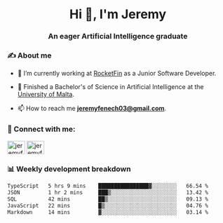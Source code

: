 <h1 align="center">Hi 👋, I'm Jeremy</h1>
<h3 align="center">An eager Artificial Intelligence graduate</h3>

<h3 align="left">✍ About me</h3>

- 🔭 I’m currently working at [RocketFin](https://rocketfin.co) as a Junior Software Developer.

- 🌱 Finished a Bachelor's of Science in Artificial Intelligence at the [University of Malta](https://www.linkedin.com/school/university-of-malta/).

- 📫 How to reach me **jeremyfenech03@gmail.com**.

<h3 align="left">🔗 Connect with me:</h3>
<p align="left">
<a href="https://linkedin.com/in/jeremyfenech" target="blank"><img align="center" src="https://raw.githubusercontent.com/rahuldkjain/github-profile-readme-generator/master/src/images/icons/Social/linked-in-alt.svg" alt="jeremyfenech" height="30" width="40" /></a>
<a href="https://www.leetcode.com/jeremyfen" target="blank"><img align="center" src="https://raw.githubusercontent.com/rahuldkjain/github-profile-readme-generator/master/src/images/icons/Social/leet-code.svg" alt="jeremyfen" height="30" width="40" /></a>
</p>


<h3 align="left">📊 Weekly development breakdown</h3>

<!--START_SECTION:waka-->

```txt
TypeScript   5 hrs 9 mins    ████████████████▓░░░░░░░░   66.54 %
JSON         1 hr 2 mins     ███▒░░░░░░░░░░░░░░░░░░░░░   13.42 %
SQL          42 mins         ██▒░░░░░░░░░░░░░░░░░░░░░░   09.13 %
JavaScript   22 mins         █▒░░░░░░░░░░░░░░░░░░░░░░░   04.76 %
Markdown     14 mins         ▓░░░░░░░░░░░░░░░░░░░░░░░░   03.14 %
```

<!--END_SECTION:waka-->
